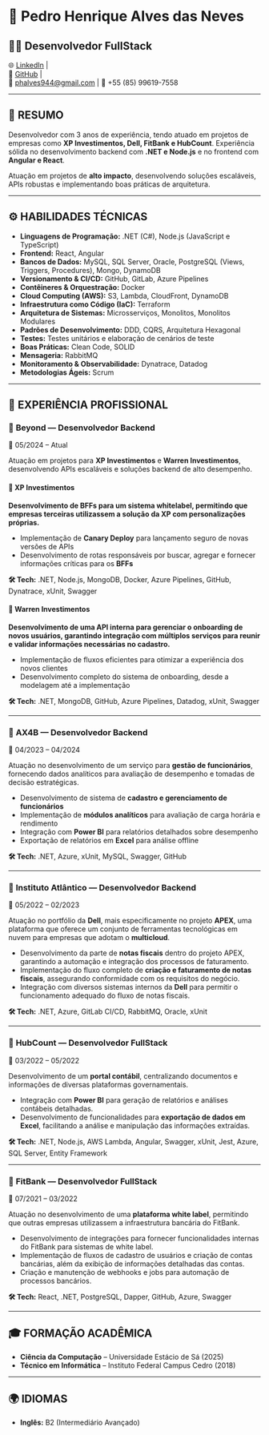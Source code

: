 # 👤 Pedro Henrique Alves das Neves

## 🧑‍💻 **Desenvolvedor FullStack**

🌐 [LinkedIn](https://www.linkedin.com/in/pedro-henrique-alves-das-neves/) |  
📂 [GitHub](https://github.com/Peduxx) |  
📧 phalves944@gmail.com | 📱 +55 (85) 99619-7558

---

## 🔎 **RESUMO**

Desenvolvedor com 3 anos de experiência, tendo atuado em projetos de empresas como **XP Investimentos, Dell, FitBank e HubCount**. Experiência sólida no desenvolvimento backend com **.NET e Node.js** e no frontend com **Angular e React**.  

Atuação em projetos de **alto impacto**, desenvolvendo soluções escaláveis, APIs robustas e implementando boas práticas de arquitetura.

---

## ⚙️ **HABILIDADES TÉCNICAS**

- **Linguagens de Programação:** .NET (C#), Node.js (JavaScript e TypeScript)
- **Frontend:** React, Angular
- **Bancos de Dados:** MySQL, SQL Server, Oracle, PostgreSQL (Views, Triggers, Procedures), Mongo, DynamoDB
- **Versionamento & CI/CD:** GitHub, GitLab, Azure Pipelines
- **Contêineres & Orquestração:** Docker
- **Cloud Computing (AWS):** S3, Lambda, CloudFront, DynamoDB
- **Infraestrutura como Código (IaC):** Terraform
- **Arquitetura de Sistemas:** Microsserviços, Monolitos, Monolitos Modulares
- **Padrões de Desenvolvimento:** DDD, CQRS, Arquitetura Hexagonal
- **Testes:** Testes unitários e elaboração de cenários de teste
- **Boas Práticas:** Clean Code, SOLID
- **Mensageria:** RabbitMQ
- **Monitoramento & Observabilidade:** Dynatrace, Datadog
- **Metodologias Ágeis:** Scrum

---

## 📁 **EXPERIÊNCIA PROFISSIONAL**

### 📂 **Beyond** — Desenvolvedor Backend  
📅 05/2024 – Atual  

Atuação em projetos para **XP Investimentos** e **Warren Investimentos**, desenvolvendo APIs escaláveis e soluções backend de alto desempenho.  

#### 🏦 **XP Investimentos**  
**Desenvolvimento de BFFs para um sistema whitelabel, permitindo que empresas terceiras utilizassem a solução da XP com personalizações próprias.**  
- Implementação de **Canary Deploy** para lançamento seguro de novas versões de APIs  
- Desenvolvimento de rotas responsáveis por buscar, agregar e fornecer informações críticas para os **BFFs**  

**🛠 Tech:** .NET, Node.js, MongoDB, Docker, Azure Pipelines, GitHub, Dynatrace, xUnit, Swagger  

#### 🏦 **Warren Investimentos**  
**Desenvolvimento de uma API interna para gerenciar o onboarding de novos usuários, garantindo integração com múltiplos serviços para reunir e validar informações necessárias no cadastro.**  
- Implementação de fluxos eficientes para otimizar a experiência dos novos clientes  
- Desenvolvimento completo do sistema de onboarding, desde a modelagem até a implementação  

**🛠 Tech:** .NET, MongoDB, GitHub, Azure Pipelines, Datadog, xUnit, Swagger  

---

### 📂 **AX4B** — Desenvolvedor Backend  
📅 04/2023 – 04/2024  

Atuação no desenvolvimento de um serviço para **gestão de funcionários**, fornecendo dados analíticos para avaliação de desempenho e tomadas de decisão estratégicas.  

- Desenvolvimento de sistema de **cadastro e gerenciamento de funcionários**  
- Implementação de **módulos analíticos** para avaliação de carga horária e rendimento  
- Integração com **Power BI** para relatórios detalhados sobre desempenho  
- Exportação de relatórios em **Excel** para análise offline  

**🛠 Tech:** .NET, Azure, xUnit, MySQL, Swagger, GitHub  

---

### 📂 **Instituto Atlântico** — Desenvolvedor Backend  
📅 05/2022 – 02/2023  

Atuação no portfólio da **Dell**, mais especificamente no projeto **APEX**, uma plataforma que oferece um conjunto de ferramentas tecnológicas em nuvem para empresas que adotam o **multicloud**.

- Desenvolvimento da parte de **notas fiscais** dentro do projeto APEX, garantindo a automação e integração dos processos de faturamento.
- Implementação do fluxo completo de **criação e faturamento de notas fiscais**, assegurando conformidade com os requisitos do negócio.
- Integração com diversos sistemas internos da **Dell** para permitir o funcionamento adequado do fluxo de notas fiscais.

**🛠 Tech:** .NET, Azure, GitLab CI/CD, RabbitMQ, Oracle, xUnit 

---

### 📂 **HubCount** — Desenvolvedor FullStack  
📅 03/2022 – 05/2022  

Desenvolvimento de um **portal contábil**, centralizando documentos e informações de diversas plataformas governamentais.  

- Integração com **Power BI** para geração de relatórios e análises contábeis detalhadas.
- Desenvolvimento de funcionalidades para **exportação de dados em Excel**, facilitando a análise e manipulação das informações extraídas.

**🛠 Tech:** .NET, Node.js, AWS Lambda, Angular, Swagger, xUnit, Jest, Azure, SQL Server, Entity Framework  

---

### 📂 **FitBank** — Desenvolvedor FullStack  
📅 07/2021 – 03/2022  

Atuação no desenvolvimento de uma **plataforma white label**, permitindo que outras empresas utilizassem a infraestrutura bancária do FitBank.  

- Desenvolvimento de integrações para fornecer funcionalidades internas do FitBank para sistemas de white label.
- Implementação de fluxos de cadastro de usuários e criação de contas bancárias, além da exibição de informações detalhadas das contas.
- Criação e manutenção de webhooks e jobs para automação de processos bancários.

**🛠 Tech:** React, .NET, PostgreSQL, Dapper, GitHub, Azure, Swagger

---

## 🎓 **FORMAÇÃO ACADÊMICA**  

- **Ciência da Computação** – Universidade Estácio de Sá (2025)  
- **Técnico em Informática** – Instituto Federal Campus Cedro (2018)  

---

## 🌍 **IDIOMAS**  

- **Inglês:** B2 (Intermediário Avançado)  
